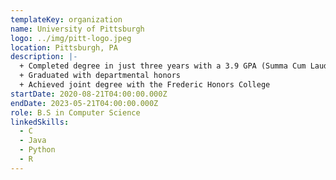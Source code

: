 ```yaml
---
templateKey: organization
name: University of Pittsburgh
logo: ../img/pitt-logo.jpeg
location: Pittsburgh, PA
description: |-
  + Completed degree in just three years with a 3.9 GPA (Summa Cum Laude)
  + Graduated with departmental honors
  + Achieved joint degree with the Frederic Honors College
startDate: 2020-08-21T04:00:00.000Z
endDate: 2023-05-21T04:00:00.000Z
role: B.S in Computer Science
linkedSkills:
  - C
  - Java
  - Python
  - R
---
```

